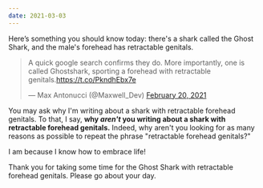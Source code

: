 ```yaml
---
date: 2021-03-03
---
```


Here’s something you should know today: there's a shark called the Ghost Shark, and the male's forehead has retractable genitals.

<blockquote class="twitter-tweet"><p lang="en" dir="ltr">A quick google search confirms they do. More importantly, one is called Ghostshark, sporting a forehead with retractable genitals.<a href="https://t.co/PkndhEbx7e">https://t.co/PkndhEbx7e</a></p>&mdash; Max Antonucci (@Maxwell_Dev) <a href="https://twitter.com/Maxwell_Dev/status/1362951467775234048?ref_src=twsrc%5Etfw">February 20, 2021</a></blockquote> <script async src="https://platform.twitter.com/widgets.js" charset="utf-8"></script>

You may ask why I'm writing about a shark with retractable forehead genitals. To that, I say, **why *aren't* you writing about a shark with retractable forehead genitals.** Indeed, why aren't you looking for as many reasons as possible to repeat the phrase "retractable forehead genitals?"

I am because I know how to embrace life!

Thank you for taking some time for the Ghost Shark with retractable forehead genitals. Please go about your day.
